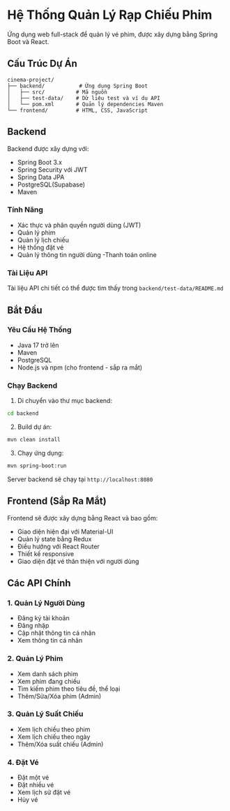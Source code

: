 # Hệ Thống Quản Lý Rạp Chiếu Phim

Ứng dụng web full-stack để quản lý vé  phim, được xây dựng bằng Spring Boot và React.

## Cấu Trúc Dự Án

```
cinema-project/
├── backend/           # Ứng dụng Spring Boot
│   ├── src/          # Mã nguồn
│   ├── test-data/    # Dữ liệu test và ví dụ API
│   └── pom.xml       # Quản lý dependencies Maven
└── frontend/         # HTML, CSS, JavaScript
```

## Backend

Backend được xây dựng với:
- Spring Boot 3.x
- Spring Security với JWT
- Spring Data JPA
- PostgreSQL(Supabase)
- Maven

### Tính Năng
- Xác thực và phân quyền người dùng (JWT)
- Quản lý phim
- Quản lý lịch chiếu
- Hệ thống đặt vé
- Quản lý thông tin người dùng
-Thanh toán online

### Tài Liệu API
Tài liệu API chi tiết có thể được tìm thấy trong `backend/test-data/README.md`

## Bắt Đầu

### Yêu Cầu Hệ Thống
- Java 17 trở lên
- Maven
- PostgreSQL
- Node.js và npm (cho frontend - sắp ra mắt)

### Chạy Backend
1. Di chuyển vào thư mục backend:
```bash
cd backend
```

2. Build dự án:
```bash
mvn clean install
```

3. Chạy ứng dụng:
```bash
mvn spring-boot:run
```

Server backend sẽ chạy tại `http://localhost:8080`

## Frontend (Sắp Ra Mắt)
Frontend sẽ được xây dựng bằng React và bao gồm:
- Giao diện hiện đại với Material-UI
- Quản lý state bằng Redux
- Điều hướng với React Router
- Thiết kế responsive
- Giao diện đặt vé thân thiện với người dùng

## Các API Chính

### 1. Quản Lý Người Dùng
- Đăng ký tài khoản
- Đăng nhập
- Cập nhật thông tin cá nhân
- Xem thông tin cá nhân

### 2. Quản Lý Phim
- Xem danh sách phim
- Xem phim đang chiếu
- Tìm kiếm phim theo tiêu đề, thể loại
- Thêm/Sửa/Xóa phim (Admin)

### 3. Quản Lý Suất Chiếu
- Xem lịch chiếu theo phim
- Xem lịch chiếu theo ngày
- Thêm/Xóa suất chiếu (Admin)

### 4. Đặt Vé
- Đặt một vé
- Đặt nhiều vé
- Xem lịch sử đặt vé
- Hủy vé
